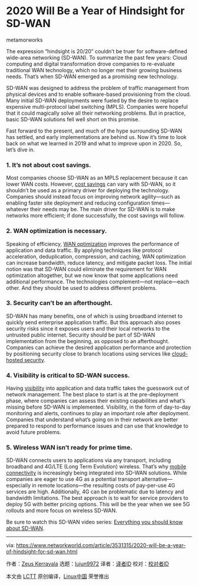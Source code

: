 [#]: collector: (lujun9972)
[#]: translator: ( )
[#]: reviewer: ( )
[#]: publisher: ( )
[#]: url: ( )
[#]: subject: (2020 Will Be a Year of Hindsight for SD-WAN)
[#]: via: (https://www.networkworld.com/article/3531315/2020-will-be-a-year-of-hindsight-for-sd-wan.html)
[#]: author: (Zeus Kerravala https://www.networkworld.com/author/Zeus-Kerravala/)

2020 Will Be a Year of Hindsight for SD-WAN
======

metamorworks

The expression “hindsight is 20/20” couldn’t be truer for software-defined wide-area networking (SD-WAN). To summarize the past few years: Cloud computing and digital transformation drove companies to re-evaluate traditional WAN technology, which no longer met their growing business needs. That’s when SD-WAN emerged as a promising new technology.

SD-WAN was designed to address the problem of traffic management from physical devices and to enable software-based provisioning from the cloud. Many initial SD-WAN deployments were fueled by the desire to replace expensive multi-protocol label switching (MPLS). Companies were hopeful that it could magically solve all their networking problems. But in practice, basic SD-WAN solutions fell well short on this promise.

Fast forward to the present, and much of the hype surrounding SD-WAN has settled, and early implementations are behind us. Now it’s time to look back on what we learned in 2019 and what to improve upon in 2020. So, let’s dive in.

### **1\. It’s not about cost savings.**

Most companies choose SD-WAN as an MPLS replacement because it can lower WAN costs. However, [cost savings][1] can vary with SD-WAN, so it shouldn’t be used as a primary driver for deploying the technology. Companies should instead focus on improving network agility—such as enabling faster site deployment and reducing configuration times—whatever their needs may be. The main driver for SD-WAN is to make networks more efficient; if done successfully, the cost savings will follow. 

### **2\. WAN optimization is necessary.**

Speaking of efficiency, [WAN optimization][2] improves the performance of application and data traffic. By applying techniques like protocol acceleration, deduplication, compression, and caching, WAN optimization can increase bandwidth, reduce latency, and mitigate packet loss. The initial notion was that SD-WAN could eliminate the requirement for WAN optimization altogether, but we now know that some applications need additional performance. The technologies complement—not replace—each other. And they should be used to address different problems.

### **3\. Security can’t be an afterthought.**

SD-WAN has many benefits, one of which is using broadband internet to quickly send enterprise application traffic. But this approach also poses security risks since it exposes users and their local networks to the untrusted public internet. Security should be part of SD-WAN implementation from the beginning, as opposed to an afterthought. Companies can achieve the desired application performance and protection by positioning security close to branch locations using services like [cloud-hosted security][3].

### **4\. Visibility is critical to SD-WAN success.**

Having [visibility][4] into application and data traffic takes the guesswork out of network management. The best place to start is at the pre-deployment phase, where companies can assess their existing capabilities and what’s missing before SD-WAN is implemented. Visibility, in the form of day-to-day monitoring and alerts, continues to play an important role after deployment. Companies that understand what’s going on in their network are better prepared to respond to performance issues and can use that knowledge to avoid future problems.

### **5\. Wireless WAN isn’t ready for prime time.**

SD-WAN connects users to applications via any transport, including broadband and 4G/LTE (Long Term Evolution) wireless. That’s why [mobile connectivity][5] is increasingly being integrated into SD-WAN solutions. While companies are eager to use 4G as a potential transport alternative—especially in remote locations—the resulting costs of pay-per-use 4G services are high. Additionally, 4G can be problematic due to latency and bandwidth limitations. The best approach is to wait for service providers to deploy 5G with better pricing options. This will be the year when we see 5G rollouts and more focus on wireless SD-WAN. 

Be sure to watch this SD-WAN video series: [Everything you should know about SD-WAN][6].

--------------------------------------------------------------------------------

via: https://www.networkworld.com/article/3531315/2020-will-be-a-year-of-hindsight-for-sd-wan.html

作者：[Zeus Kerravala][a]
选题：[lujun9972][b]
译者：[译者ID](https://github.com/译者ID)
校对：[校对者ID](https://github.com/校对者ID)

本文由 [LCTT](https://github.com/LCTT/TranslateProject) 原创编译，[Linux中国](https://linux.cn/) 荣誉推出

[a]: https://www.networkworld.com/author/Zeus-Kerravala/
[b]: https://github.com/lujun9972
[1]: https://blog.silver-peak.com/to-maximize-the-value-of-sd-wan-look-past-hardware-savings
[2]: https://blog.silver-peak.com/sd-wan-vs-wan-optimization
[3]: https://blog.silver-peak.com/sd-wans-enable-scalable-local-internet-breakout-but-pose-security-risk
[4]: https://blog.silver-peak.com/know-the-true-business-drivers-for-sd-wan
[5]: https://blog.silver-peak.com/mobility-and-sd-wan-part-1-sd-wan-with-4g-lte-is-a-reality
[6]: https://www.silver-peak.com/everything-you-need-to-know-about-sd-wan
